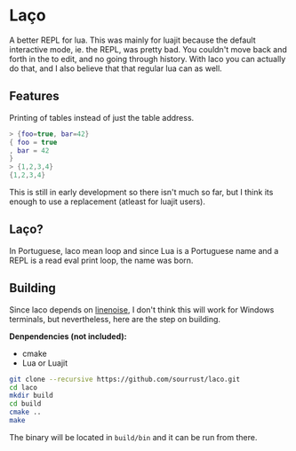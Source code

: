 # Laço

A better REPL for lua. This was mainly for luajit because the default
interactive mode, ie. the REPL, was pretty bad. You couldn't move back
and forth in the to edit, and no going through history. With laco you
can actually do that, and I also believe that that regular lua can as
well.

## Features

Printing of tables instead of just the table address.

```lua
> {foo=true, bar=42}
{ foo = true
, bar = 42
}
> {1,2,3,4}
{1,2,3,4}
```

This is still in early development so there isn't much so far, but I
think its enough to use a replacement (atleast for luajit users).

## Laço?

In Portuguese, laco mean loop and since Lua is a Portuguese name and a
REPL is a read eval print loop, the name was born.

## Building

Since laco depends on [linenoise](https://github.com/antirez/linenoise#tested-with),
I don't think this will work for Windows terminals, but nevertheless,
here are the step on building.

**Denpendencies (not included):**

* cmake
* Lua or Luajit

```bash
git clone --recursive https://github.com/sourrust/laco.git
cd laco
mkdir build
cd build
cmake ..
make
```

The binary will be located in `build/bin` and it can be run from there.
